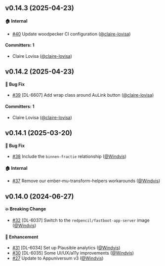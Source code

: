 ## v0.14.3 (2025-04-23)

#### :house: Internal
* [#40](https://github.com/lblod/frontend-mandatendatabank/pull/40) Update woodpecker CI configuration ([@claire-lovisa](https://github.com/claire-lovisa))

#### Committers: 1
- Claire Lovisa ([@claire-lovisa](https://github.com/claire-lovisa))

## v0.14.2 (2025-04-23)

#### :bug: Bug Fix
* [#39](https://github.com/lblod/frontend-mandatendatabank/pull/39) [DL-6607] Add wrap class around AuLink button ([@claire-lovisa](https://github.com/claire-lovisa))

#### Committers: 1
- Claire Lovisa ([@claire-lovisa](https://github.com/claire-lovisa))

## v0.14.1 (2025-03-20)

#### :bug: Bug Fix
* [#38](https://github.com/lblod/frontend-mandatendatabank/pull/38) Include the `binnen-fractie` relationship ([@Windvis](https://github.com/Windvis))

#### :house: Internal
* [#37](https://github.com/lblod/frontend-mandatendatabank/pull/37) Remove our ember-mu-transform-helpers workarounds ([@Windvis](https://github.com/Windvis))

## v0.14.0 (2024-06-27)

#### :boom: Breaking Change
* [#32](https://github.com/lblod/frontend-mandatendatabank/pull/32) [DL-6037] Switch to the `redpencil/fastboot-app-server` image ([@Windvis](https://github.com/Windvis))

#### :rocket: Enhancement
* [#31](https://github.com/lblod/frontend-mandatendatabank/pull/31) [DL-6034] Set up Plausible analytics ([@Windvis](https://github.com/Windvis))
* [#30](https://github.com/lblod/frontend-mandatendatabank/pull/30) [DL-6035] Some UI/UX/a11y improvements ([@Windvis](https://github.com/Windvis))
* [#27](https://github.com/lblod/frontend-mandatendatabank/pull/27) Update to Appuniversum v3 ([@Windvis](https://github.com/Windvis))
